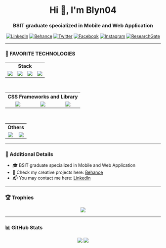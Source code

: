 <h1 align="center">Hi 👋, I'm Blyn04</h1>
<h3 align="center">BSIT graduate specialized in Mobile and Web Application</h3>

<p align="center">
  <a href="https://www.linkedin.com/in/your-link/" target="_blank"><img alt="LinkedIn" src="https://img.shields.io/badge/LinkedIn-0077B5?style=flat-square&logo=linkedin&logoColor=white" /></a>
  <a href="https://www.behance.net/yourprofile" target="_blank"><img alt="Behance" src="https://img.shields.io/badge/Behance-1769ff?style=flat-square&logo=behance&logoColor=white" /></a>
  <a href="https://twitter.com/yourhandle" target="_blank"><img alt="Twitter" src="https://img.shields.io/badge/Twitter-1DA1F2?style=flat-square&logo=twitter&logoColor=white" /></a>
  <a href="https://facebook.com/yourprofile" target="_blank"><img alt="Facebook" src="https://img.shields.io/badge/Facebook-1877F2?style=flat-square&logo=facebook&logoColor=white" /></a>
  <a href="https://instagram.com/yourhandle" target="_blank"><img alt="Instagram" src="https://img.shields.io/badge/Instagram-E4405F?style=flat-square&logo=instagram&logoColor=white" /></a>
  <a href="https://www.researchgate.net/profile/your-profile" target="_blank"><img alt="ResearchGate" src="https://img.shields.io/badge/ResearchGate-00CCBB?style=flat-square&logo=researchgate&logoColor=white" /></a>
</p>

---

### 🎯 FAVORITE TECHNOLOGIES

<table align="center">
  <tr>
    <td align="center" colspan="4"><strong>Stack</strong></td>
  </tr>
  <tr>
    <td align="center"><img src="https://img.shields.io/badge/MongoDB-4EA94B?style=for-the-badge&logo=mongodb&logoColor=white"/></td>
    <td align="center"><img src="https://img.shields.io/badge/Express.js-000000?style=for-the-badge&logo=express&logoColor=white"/></td>
    <td align="center"><img src="https://img.shields.io/badge/React-20232A?style=for-the-badge&logo=react&logoColor=61DAFB"/></td>
    <td align="center"><img src="https://img.shields.io/badge/Node.js-339933?style=for-the-badge&logo=nodedotjs&logoColor=white"/></td>
  </tr>
</table>

<br/>

<table align="center">
  <tr>
    <td align="center" colspan="4"><strong>CSS Frameworks and Library</strong></td>
  </tr>
  <tr>
    <td align="center"><img src="https://img.shields.io/badge/MaterialUI-007FFF?style=for-the-badge&logo=mui&logoColor=white"/></td>
    <td align="center"><img src="https://img.shields.io/badge/Tailwind_CSS-38B2AC?style=for-the-badge&logo=tailwind-css&logoColor=white"/></td>
    <td align="center"><img src="https://img.shields.io/badge/Bootstrap-563d7c?style=for-the-badge&logo=bootstrap&logoColor=white"/></td>
  </tr>
</table>

<br/>

<table align="center">
  <tr>
    <td align="center" colspan="3"><strong>Others</strong></td>
  </tr>
  <tr>
    <td align="center"><img src="https://img.shields.io/badge/NPM-CB3837?style=for-the-badge&logo=npm&logoColor=white"/></td>
    <td align="center"><img src="https://img.shields.io/badge/VSCode-007ACC?style=for-the-badge&logo=visual-studio-code&logoColor=white"/></td>
  </tr>
</table>

---

### 📝 Additional Details

- 🎓 BSIT graduate specialized in Mobile and Web Application  
- 🎨 Check my creative projects here: [Behance](https://www.behance.net/yourprofile)  
- 📬 You may contact me here: [LinkedIn](https://www.linkedin.com/in/your-link/)  

---

### 🏆 Trophies

<p align="center">
  <img src="https://github-profile-trophy.vercel.app/?username=Blyn04&theme=darkhub&margin-w=10&no-frame=true"/>
</p>

---

### 📊 GitHub Stats

<p align="center">
  <img src="https://github-readme-stats.vercel.app/api?username=Blyn04&show_icons=true&theme=radical" />
  <img src="https://streak-stats.demolab.com?user=Blyn04&theme=radical&hide_border=true" />
</p>
